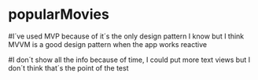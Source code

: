 # popularMovies

#I´ve used MVP because of it´s the only design pattern I know but I think MVVM is a good design pattern when the app
works reactive

#I don´t show all the info because of time, I could put more text views but I don´t think that´s the point of the test
